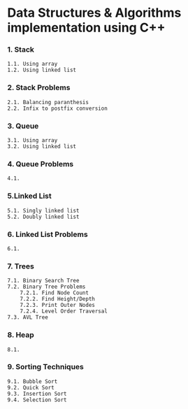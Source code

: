 # Data Structures & Algorithms implementation using C++

### 1. Stack
	1.1. Using array
	1.2. Using linked list
	
### 2. Stack Problems
	2.1. Balancing paranthesis
	2.2. Infix to postfix conversion
	
### 3. Queue
	3.1. Using array
	3.2. Using linked list
	
### 4. Queue Problems
	4.1. 

### 5.Linked List
	5.1. Singly linked list
	5.2. Doubly linked list

### 6. Linked List Problems
	6.1.

### 7. Trees
	7.1. Binary Search Tree
	7.2. Binary Tree Problems
		7.2.1. Find Node Count
		7.2.2. Find Height/Depth
		7.2.3. Print Outer Nodes
		7.2.4. Level Order Traversal
	7.3. AVL Tree

### 8. Heap
	8.1.

### 9. Sorting Techniques
	9.1. Bubble Sort
	9.2. Quick Sort
	9.3. Insertion Sort
	9.4. Selection Sort